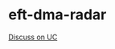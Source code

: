 # eft-dma-radar

[Discuss on UC](https://www.unknowncheats.me/forum/escape-from-tarkov/712525-eft-dma-radar-lite-wpf.html)
